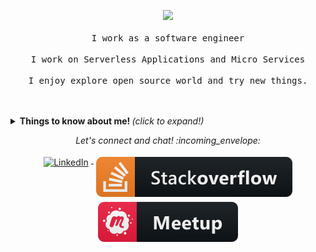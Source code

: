 <p align="center">
  <img src="https://media.giphy.com/media/MeJgB3yMMwIaHmKD4z/giphy.gif" width="30%">
  <br><br>
  <samp>
    I work as a software engineer 
    <br><br>
    I work on Serverless Applications and Micro Services
    <br><br>
    I enjoy explore open source world and try new things.
    <br><br>
  </samp>
</p>

<br>

<details>
  <summary> <b> Things to know about me! </b> <i>(click to expand!)</i> </summary>
  
  <br>
  
  [![Github Stats By Mason](https://github-readme-stats.vercel.app/api?username=masonyc&show_icons=true&title_color=fff&icon_color=79ff97&text_color=9f9f9f&bg_color=151515)](https://github.com/masonyc/github-readme-stats)

---

### 🚧 I build with...

<p align="center">
  <a href="">
    <img src="https://raw.githubusercontent.com/MikeCodesDotNET/ColoredBadges/master/svg/dev/misc/cloud.svg" alt="cloud" style="vertical-align:top; margin:4px">
  </a>

  <a href="https://azure.microsoft.com/en-gb/">
    <img src="https://raw.githubusercontent.com/MikeCodesDotNET/MikeCodesDotNET/a8abbf37441f3253f74ea255a47f289208d7568c/Resources/azure.svg" alt="Azure" style="vertical-align:top; margin:4px">
  </a>
  
  <a href="https://github.com/dotnet/core">
    <img src="https://raw.githubusercontent.com/MikeCodesDotNET/ColoredBadges/master/svg/dev/languages/csharp_dotnet.svg" alt="c#" style="vertical-align:top; margin:4px">
  
  <a href="https://github.com/golang">
    <img src="https://raw.githubusercontent.com/MikeCodesDotNET/ColoredBadges/master/svg/dev/languages/go.svg" alt="golang" style="vertical-align:top; margin:4px">
  </a>
  
  <a href="https://github.com/xamarin/Xamarin.Forms">
    <img src="https://raw.githubusercontent.com/MikeCodesDotNET/MikeCodesDotNET/a8abbf37441f3253f74ea255a47f289208d7568c/Resources/XamarinForms.svg" alt="Xamarin.Forms" style="vertical-align:top; margin:4px">
  </a>
  
  <a href="https://visualstudio.microsoft.com">
    <img src="https://raw.githubusercontent.com/MikeCodesDotNET/ColoredBadges/master/svg/dev/tools/visualstudio.svg" alt="Visual Studio" style="vertical-align:top; margin:4px">
  </a>
  
---
### 🌱 I’m currently learning
Distributed system design, golang. 
</p>
</details>

<p align="center"> 
  <i> Let's connect and chat! :incoming_envelope: </i>
</p>

<p align="center">
  <a href="https://www.linkedin.com/in/mason-yun-chen-207316109/">
    <img src="https://raw.githubusercontent.com/MikeCodesDotNET/MikeCodesDotNET/a8abbf37441f3253f74ea255a47f289208d7568c/Resources/linkedIn.svg" alt="LinkedIn" style="vertical-align:top; margin:4px">
  </a>
  
  <a href="https://stackoverflow.com/users/9029508/masonyc/">
    <img src="https://raw.githubusercontent.com/MikeCodesDotNET/ColoredBadges/master/svg/social/stackoverflow.svg" alt="stackoverflow" style="vertical-align:top; margin:4px">
  </a>
  
  <a href="https://www.meetup.com/members/315952718/">
    <img src="https://raw.githubusercontent.com/MikeCodesDotNET/ColoredBadges/master/svg/social/meetup.svg" alt="meetup" style="vertical-align:top; margin:4px">
  </a>
</p>
